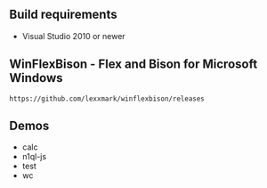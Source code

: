 
## Build requirements
  * Visual Studio 2010 or newer

  
## WinFlexBison - Flex and Bison for Microsoft Windows
	https://github.com/lexxmark/winflexbison/releases	
	
## Demos
  * calc
  * n1ql-js
  * test
  * wc
  
  
  